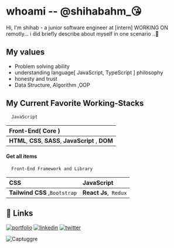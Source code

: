
# <h1>whoami -- @shihabahm_😘</h1>
Hi, I'm shihab - a junior software engineer at [intern] WORKING ON remotly... i did briefly describe about myself in one scenario ..🙂


## My values

- Problem solving ability
- understanding language[ JavaScript, TypeScript ] philosophy
- honesty and trust
- Data Structure, Algorithm ,OOP


## My Current Favorite Working-Stacks


```http
  JavaScript
```

| Front-End( Core ) |     
| :-------- | 
| **HTML**, **CSS**, **SASS**, **JavaScript** , **DOM**|




#### Get all items

```http
  Front-End Framework and Library
```

| CSS | JavaScript    |            
| :-------- | :------- | 
| **Tailwind CSS** ,`Bootstrap` |**React Js**,` Redux` 










## 🔗 Links
[![portfolio](https://img.shields.io/badge/my_portfolio-000?style=for-the-badge&logo=ko-fi&logoColor=white)](https://katherinempeterson.com/)
[![linkedin](https://img.shields.io/badge/linkedin-0A66C2?style=for-the-badge&logo=linkedin&logoColor=white)](https://www.linkedin.com/)
[![twitter](https://img.shields.io/badge/twitter-1DA1F2?style=for-the-badge&logo=twitter&logoColor=white)](https://twitter.com/)


![Captuggre](https://user-images.githubusercontent.com/54938486/143310830-3d73209e-72ba-4dcc-a743-dec4fe36d096.JPG)

